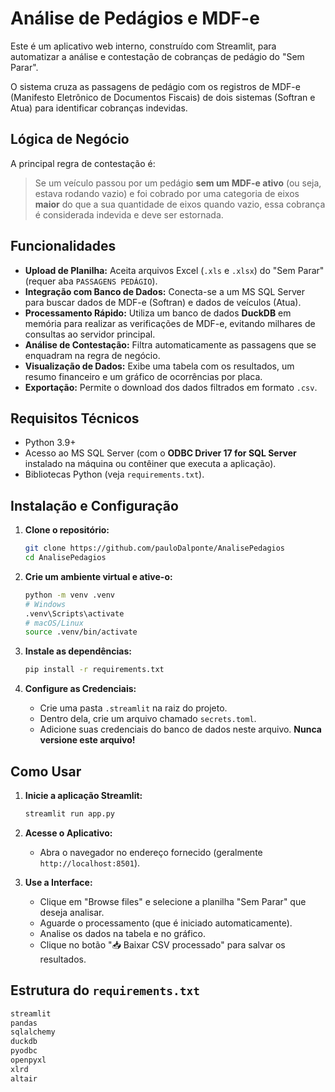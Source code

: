 # Análise de Pedágios e MDF-e

Este é um aplicativo web interno, construído com Streamlit, para automatizar a análise e contestação de cobranças de pedágio do "Sem Parar".

O sistema cruza as passagens de pedágio com os registros de MDF-e (Manifesto Eletrônico de Documentos Fiscais) de dois sistemas (Softran e Atua) para identificar cobranças indevidas.

## Lógica de Negócio

A principal regra de contestação é:

> Se um veículo passou por um pedágio **sem um MDF-e ativo** (ou seja, estava rodando vazio) e foi cobrado por uma categoria de eixos **maior** do que a sua quantidade de eixos quando vazio, essa cobrança é considerada indevida e deve ser estornada.

## Funcionalidades

* **Upload de Planilha:** Aceita arquivos Excel (`.xls` e `.xlsx`) do "Sem Parar" (requer aba `PASSAGENS PEDÁGIO`).
* **Integração com Banco de Dados:** Conecta-se a um MS SQL Server para buscar dados de MDF-e (Softran) e dados de veículos (Atua).
* **Processamento Rápido:** Utiliza um banco de dados **DuckDB** em memória para realizar as verificações de MDF-e, evitando milhares de consultas ao servidor principal.
* **Análise de Contestação:** Filtra automaticamente as passagens que se enquadram na regra de negócio.
* **Visualização de Dados:** Exibe uma tabela com os resultados, um resumo financeiro e um gráfico de ocorrências por placa.
* **Exportação:** Permite o download dos dados filtrados em formato `.csv`.

## Requisitos Técnicos

* Python 3.9+
* Acesso ao MS SQL Server (com o **ODBC Driver 17 for SQL Server** instalado na máquina ou contêiner que executa a aplicação).
* Bibliotecas Python (veja `requirements.txt`).

## Instalação e Configuração

1.  **Clone o repositório:**
    ```bash
    git clone https://github.com/pauloDalponte/AnalisePedagios
    cd AnalisePedagios
    ```

2.  **Crie um ambiente virtual e ative-o:**
    ```bash
    python -m venv .venv
    # Windows
    .venv\Scripts\activate
    # macOS/Linux
    source .venv/bin/activate
    ```

3.  **Instale as dependências:**
    ```bash
    pip install -r requirements.txt
    ```

4.  **Configure as Credenciais:**
    * Crie uma pasta `.streamlit` na raiz do projeto.
    * Dentro dela, crie um arquivo chamado `secrets.toml`.
    * Adicione suas credenciais do banco de dados neste arquivo. **Nunca versione este arquivo!**

## Como Usar

1.  **Inicie a aplicação Streamlit:**
    ```bash
    streamlit run app.py
    ```

2.  **Acesse o Aplicativo:**
    * Abra o navegador no endereço fornecido (geralmente `http://localhost:8501`).

3.  **Use a Interface:**
    * Clique em "Browse files" e selecione a planilha "Sem Parar" que deseja analisar.
    * Aguarde o processamento (que é iniciado automaticamente).
    * Analise os dados na tabela e no gráfico.
    * Clique no botão "📥 Baixar CSV processado" para salvar os resultados.

## Estrutura do `requirements.txt`

```txt
streamlit
pandas
sqlalchemy
duckdb
pyodbc
openpyxl
xlrd
altair